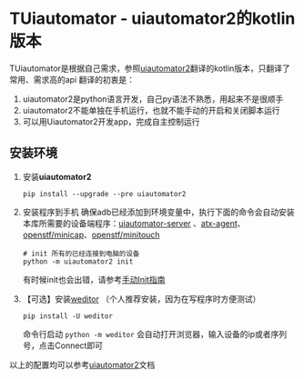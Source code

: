 # TUiautomator - uiautomator2的kotlin版本

TUiautomator是根据自己需求，参照[uiautomator2](https://github.com/openatx/uiautomator2)翻译的kotlin版本，只翻译了常用、需求高的api
翻译的初衷是：

   1. uiautomator2是python语言开发，自己py语法不熟悉，用起来不是很顺手
   2. uiautomator2不能单独在手机运行，也就不能手动的开启和关闭脚本运行
   3. 可以用Uiautomator2开发app，完成自主控制运行

## 安装环境

1. 安装**uiautomator2**

   ```
   pip install --upgrade --pre uiautomator2
   ```

2. 安装程序到手机 确保adb已经添加到环境变量中，执行下面的命令会自动安装本库所需要的设备端程序：[uiautomator-server](https://github.com/openatx/android-uiautomator-server/releases) 、[atx-agent](https://github.com/openatx/atx-agent)、[openstf/minicap](https://github.com/openstf/minicap)、[openstf/minitouch](https://github.com/openstf/minitouch)

   ```
   # init 所有的已经连接到电脑的设备
   python -m uiautomator2 init
   ```

   有时候init也会出错，请参考[手动Init指南](https://github.com/openatx/uiautomator2/wiki/Manual-Init)

3. 【可选】安装[weditor](<https://github.com/openatx/weditor>) （个人推荐安装，因为在写程序时方便测试）

   ```
   pip install -U weditor
   ```

   命令行启动 `python -m weditor` 会自动打开浏览器，输入设备的ip或者序列号，点击Connect即可

以上的配置均可以参考[uiautomator2](https://github.com/openatx/uiautomator2)文档

